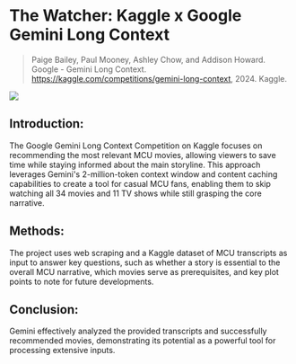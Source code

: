 # The Watcher: Kaggle x Google Gemini Long Context

> Paige Bailey, Paul Mooney, Ashley Chow, and Addison Howard. Google - Gemini Long Context. https://kaggle.com/competitions/gemini-long-context, 2024. Kaggle.

[![](https://markdown-videos-api.jorgenkh.no/youtube/NY0BU2m-3ZI)](https://youtu.be/NY0BU2m-3ZI)

## Introduction:

The Google Gemini Long Context Competition on Kaggle focuses on recommending the most relevant MCU movies, allowing viewers to save time while staying informed about the main storyline. This approach leverages Gemini's 2-million-token context window and content caching capabilities to create a tool for casual MCU fans, enabling them to skip watching all 34 movies and 11 TV shows while still grasping the core narrative.

## Methods:

The project uses web scraping and a Kaggle dataset of MCU transcripts as input to answer key questions, such as whether a story is essential to the overall MCU narrative, which movies serve as prerequisites, and key plot points to note for future developments.

## Conclusion: 
Gemini effectively analyzed the provided transcripts and successfully recommended movies, demonstrating its potential as a powerful tool for processing extensive inputs.
